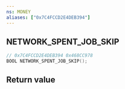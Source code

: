 ```yaml
---
ns: MONEY
aliases: ["0x7C4FCCD2E4DEB394"]
---
```

## NETWORK_SPENT_JOB_SKIP

```c
// 0x7C4FCCD2E4DEB394 0x468CC978
BOOL NETWORK_SPENT_JOB_SKIP();
```

## Return value
